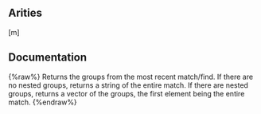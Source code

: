 ## Arities
[m]

## Documentation
{%raw%}
Returns the groups from the most recent match/find. If there are no
  nested groups, returns a string of the entire match. If there are
  nested groups, returns a vector of the groups, the first element
  being the entire match.
{%endraw%}
